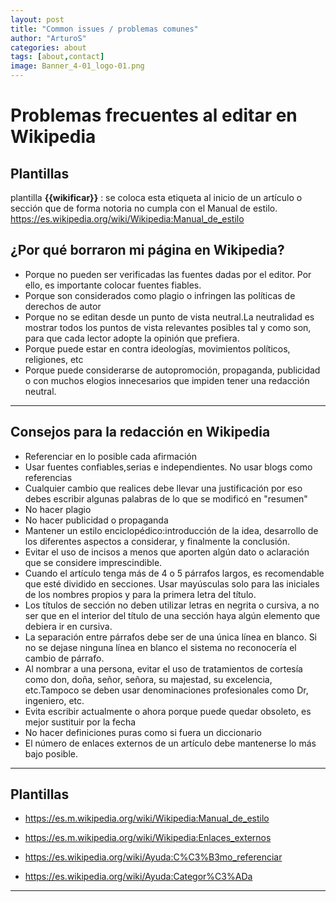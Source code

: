 ```yaml
---
layout: post
title: "Common issues / problemas comunes"
author: "ArturoS"
categories: about
tags: [about,contact]
image: Banner_4-01_logo-01.png
---
```


# Problemas frecuentes al editar en Wikipedia

## Plantillas
plantilla **\{\{wikificar\}\}** : se coloca esta etiqueta al inicio de un artículo o sección que de forma notoria no cumpla con el Manual de estilo.
https://es.wikipedia.org/wiki/Wikipedia:Manual_de_estilo


## ¿Por qué borraron mi página en Wikipedia?
* Porque no pueden ser verificadas las fuentes dadas por el editor. Por ello, es importante colocar fuentes fiables.
* Porque son considerados como plagio o infringen las políticas de derechos de autor 
* Porque no se editan desde un punto de vista neutral.La neutralidad es mostrar todos los puntos de vista relevantes posibles tal y como son, para que cada lector adopte la opinión que prefiera.
* Porque puede estar en contra ideologías, movimientos políticos, religiones, etc
* Porque puede considerarse de autopromoción, propaganda, publicidad o con muchos elogios innecesarios que impiden tener una redacción neutral. 

---

## Consejos para la redacción en Wikipedia
* Referenciar en lo posible cada afirmación 
* Usar fuentes confiables,serias e independientes. No usar blogs como referencias
* Cualquier cambio que realices debe llevar una justificación por eso debes escribir algunas palabras de lo que se modificó en "resumen"
* No hacer plagio
* No hacer publicidad o propaganda
* Mantener un estilo enciclopédico:introducción de la idea, desarrollo de los diferentes aspectos a considerar, y finalmente la conclusión.
* Evitar el uso de incisos a menos que aporten algún dato o aclaración que se considere imprescindible. 
* Cuando el artículo tenga más de 4 o 5 párrafos largos, es recomendable que esté dividido en secciones. Usar mayúsculas solo para las iniciales de los nombres propios y para la primera letra del título.
* Los títulos de sección no deben utilizar letras en negrita o cursiva, a no ser que en el interior del título de una sección haya algún elemento que debiera ir en cursiva. 
* La separación entre párrafos debe ser de una única línea en blanco. Si no se dejase ninguna línea en blanco el sistema no reconocería el cambio de párrafo.
* Al nombrar a una persona, evitar el uso de tratamientos de cortesía como don, doña, señor, señora, su majestad, su excelencia, etc.Tampoco se deben usar denominaciones profesionales como Dr, ingeniero, etc.
* Evita escribir actualmente o ahora porque puede quedar obsoleto, es mejor sustituir por la fecha
* No hacer definiciones puras como si fuera un diccionario
* El número de enlaces externos de un artículo debe mantenerse lo más bajo posible. 

---

## Plantillas

* https://es.m.wikipedia.org/wiki/Wikipedia:Manual_de_estilo

* https://es.m.wikipedia.org/wiki/Wikipedia:Enlaces_externos

* https://es.wikipedia.org/wiki/Ayuda:C%C3%B3mo_referenciar

* https://es.wikipedia.org/wiki/Ayuda:Categor%C3%ADa

---
